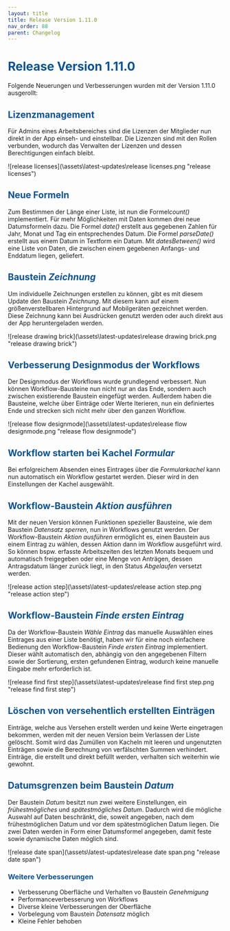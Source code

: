 ```yaml
---
layout: title
title: Release Version 1.11.0
nav_order: 88
parent: Changelog
---
```


# <span style="color:#0b5394">**Release Version 1.11.0**</span>

Folgende Neuerungen und Verbesserungen wurden mit der Version 1.11.0 ausgerollt:

## <span style="color:#0b5394">**Lizenzmanagement**</span>

Für Admins eines Arbeitsbereiches sind die Lizenzen der Mitglieder nun direkt in der App einseh- und einstellbar.
Die Lizenzen sind mit den Rollen verbunden, wodurch das Verwalten der Lizenzen und dessen Berechtigungen einfach bleibt.

![release licenses](\assets\latest-updates\release licenses.png "release licenses")

## <span style="color:#0b5394">**Neue Formeln**</span>

Zum Bestimmen der Länge einer Liste, ist nun die Formel*count()* implementiert.
Für mehr Möglichkeiten mit Daten kommen drei neue Datumsformeln dazu.
Die Formel _date()_ erstellt aus gegebenen Zahlen für Jahr, Monat und Tag ein entsprechendes Datum.
Die Formel _parseDate()_ erstellt aus einem Datum in Textform ein Datum.
Mit _datesBetween()_ wird eine Liste von Daten, die zwischen einem gegebenen Anfangs- und Enddatum liegen, geliefert.

## <span style="color:#0b5394">**Baustein _Zeichnung_**</span>

Um individuelle Zeichnungen erstellen zu können, gibt es mit diesem Update den Baustein _Zeichnung_.
Mit diesem kann auf einem größenverstellbaren Hintergrund auf Mobilgeräten gezeichnet werden.
Diese Zeichnung kann bei Ausdrücken genutzt werden oder auch direkt aus der App heruntergeladen werden.

![release drawing brick](\assets\latest-updates\release drawing brick.png "release drawing brick")

## <span style="color:#0b5394">**Verbesserung Designmodus der Workflows**</span>

Der Designmodus der Workflows wurde grundlegend verbessert. Nun können Workflow-Bausteine nun nicht nur an das Ende,
sondern auch zwischen existierende Baustein eingefügt werden.
Außerdem haben die Bausteine, welche über Einträge oder Werte Iterieren, nun ein definiertes Ende und strecken sich nicht mehr über den ganzen Workflow.

![release flow designmode](\assets\latest-updates\release flow designmode.png "release flow designmode")

## <span style="color:#0b5394">**Workflow starten bei Kachel _Formular_**</span>

Bei erfolgreichem Absenden eines Eintrages über die _Formularkachel_ kann nun automatisch ein Workflow gestartet werden.
Dieser wird in den Einstellungen der Kachel ausgewählt.

## <span style="color:#0b5394">**Workflow-Baustein _Aktion ausführen_**</span>

Mit der neuen Version können Funktionen spezieller Bausteine, wie dem Baustein _Datensatz sperren_, nun in Workflows genutzt werden.
Der Workflow-Baustein _Aktion ausführen_ ermöglicht es, einen Baustein aus einem Eintrag zu wählen, dessen Aktion dann im Workflow ausgeführt wird.
So können bspw. erfasste Arbeitszeiten des letzten Monats bequem und automatisch freigegeben oder eine Menge von Anträgen,
dessen Antragsdatum länger zurück liegt, in den Status _Abgelaufen_ versetzt werden.

![release action step](\assets\latest-updates\release action step.png "release action step")

## <span style="color:#0b5394">**Workflow-Baustein _Finde ersten Eintrag_**</span>

Da der Workflow-Baustein _Wähle Eintrag_ das manuelle Auswählen eines Eintrages aus einer Liste benötigt,
haben wir für eine noch einfachere Bedienung den Workflow-Baustein _Finde ersten Eintrag_ implementiert.
Dieser wählt automatisch den, abhängig von den angegebenen Filtern sowie der Sortierung, ersten gefundenen Eintrag,
wodurch keine manuelle Eingabe mehr erforderlich ist.

![release find first step](\assets\latest-updates\release find first step.png "release find first step")

## <span style="color:#0b5394">**Löschen von versehentlich erstellten Einträgen**</span>

Einträge, welche aus Versehen erstellt werden und keine Werte eingetragen bekommen, werden mit der neuen Version beim Verlassen der Liste gelöscht.
Somit wird das Zumüllen von Kacheln mit leeren und ungenutzten Einträgen sowie die Berechnung von verfälschten Summen verhindert.
Einträge, die erstellt und direkt befüllt werden, verhalten sich weiterhin wie gewohnt.

## <span style="color:#0b5394">**Datumsgrenzen beim Baustein _Datum_**</span>

Der Baustein _Datum_ besitzt nun zwei weitere Einstellungen, ein _frühestmögliches_ und _spätestmögliches Datum_.
Dadurch wird die mögliche Auswahl auf Daten beschränkt, die, soweit angegeben, nach dem frühestmöglichen Datum und vor dem spätestmöglichen Datum liegen.
Die zwei Daten werden in Form einer Datumsformel angegeben, damit feste sowie dynamische Daten möglich sind.

![release date span](\assets\latest-updates\release date span.png "release date span")

### <span style="color:#0b5394">**Weitere Verbesserungen**</span>

-   Verbesserung Oberfläche und Verhalten vo Baustein _Genehmigung_
-   Performanceverbesserung von Workflows
-   Diverse kleine Verbesserungen der Oberfläche
-   Vorbelegung vom Baustein _Datensatz_ möglich
-   Kleine Fehler behoben

